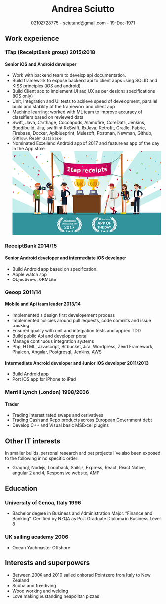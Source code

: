 # <center>Andrea Sciutto</center>
<center>02102728775 - sciutand@gmail.com - 19-Dec-1971</center>

## Work experience

### 1Tap (ReceiptBank group) 2015/2018

#### Senior iOS and Android developer
- Work with backend team to develop api documentation.
- Build framework to expose backend api to client apps using SOLID and KISS principles (iOS and android)
- Build Client app to implement UI and UX as per designs specifications (iOS only)
- Unit, Integration and UI tests to achieve speed of development, parallel build and stability of the framework and client app
- Machine learning: worked with ML team to improve accuracy of classifiers based on reviewed data
- Swift, Java, Carthage, Cocoapods, Alamofire, CoreData, Jenkins, Buddibuild, Jira, swiftlint RxSwift, RxJava, Retrofit, Gradle, Fabric, Firebase, Docker, Apiblueprint, Mulesoft, Postman, Newman, Github, Gitflow, Realm database
- Nominated Excellend Android app of 2017 and feature as app of the day in the App store
![Awards](images/1tap-awards.png)

### ReceiptBank 2014/15

#### Senior Android developer and intermediate iOS developer
- Build Android app based on specification.
- Apple watch app
- Objective-c, ORMLite

### Geoop 2011/14

#### Mobile and Api team leader 2013/14
- Implemented a design first developement process
- Implemented policies around pull requests, code commits and issue tracking
- Ensured quality with unit and integration tests and applied TDD
- Build public Api and developer portal
- Manage continuous integration systems
- Php, HTML, Javascript, Bitbucket, Jira, Wordpress, Zend Framework, Phalcon, Angular, Postgresql, Jenkins, AWS

#### Intermediate Android developer and Junior iOS developer 2011/2013
- Build Android app
- Port iOS app for iPhone to iPad

### Merrill Lynch (London) 1998/2006

#### Trader
- Trading Interest rated swaps and derivatives
- Trading Cash and Repo products across European Government debt
- Develop C++ and Visual basic MSExcel plugins 

## Other IT interests

In smaller builds, personal research and pet projects I've also been exposed to the following in no specific order:

- Graqhql, Nodejs, Loopback, Sailsjs, Express, React, React Native, angular 2 and 4, Responsive website, AMP

## Education

### University of Genoa, Italy 1996
- Bachelor degree in Business and Administration Major: “Finance and Banking”. Certified by NZQA as Post Graduate Diploma in Business Level 8

### UK sailing academy 2006
- Ocean Yachmaster Offshore


## Interests and superpowers

- Between 2006 and 2010 sailed onborad Pointzero from Italy to New Zealand
- Scuba and freediving
- Wood working and welding
- Love making oustanding neapolitan pizzas
